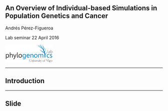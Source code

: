 ## An Overview of Individual-based Simulations in Population Genetics and Cancer

Andrés Pérez-Figueroa

Lab seminar 22 April 2016



<img src="images/phylogenomicslogo.jpg" alt="Phylogenomics Logo" width="30%"  style="border: none; shadow: none;">

---

## Introduction

---

## Slide
